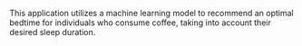 This application utilizes a machine learning model to recommend an optimal bedtime for individuals who consume coffee, taking into account their desired sleep duration.
